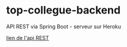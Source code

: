 # top-collegue-backend
API REST via Spring Boot - serveur sur Heroku

[lien de l'api REST](https://top-collegue.herokuapp.com/login)
